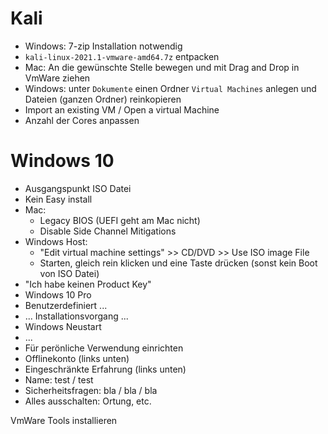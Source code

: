 

# Kali

- Windows: 7-zip Installation notwendig
- `kali-linux-2021.1-vmware-amd64.7z` entpacken
- Mac: An die gewünschte Stelle bewegen und mit Drag and Drop in VmWare ziehen
- Windows: unter `Dokumente` einen Ordner `Virtual Machines` anlegen und Dateien (ganzen Ordner) reinkopieren
- Import an existing VM / Open a virtual Machine
- Anzahl der Cores anpassen



# Windows 10

- Ausgangspunkt ISO Datei
- Kein Easy install
- Mac: 
  - Legacy BIOS (UEFI geht am Mac nicht)
  - Disable Side Channel Mitigations
- Windows Host:
  - "Edit virtual machine settings" >> CD/DVD >> Use ISO image File
  - Starten, gleich rein klicken und eine Taste drücken (sonst kein Boot von ISO Datei)
- "Ich habe keinen Product Key"
- Windows 10 Pro
- Benutzerdefiniert ...
- ... Installationsvorgang ...
- Windows Neustart
- ...
- Für perönliche Verwendung einrichten
- Offlinekonto (links unten)
- Eingeschränkte Erfahrung (links unten)
- Name: test / test
- Sicherheitsfragen: bla / bla / bla
- Alles ausschalten: Ortung, etc.



VmWare Tools installieren


